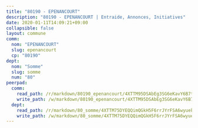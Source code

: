 ```yaml
---
title: "80190 - EPENANCOURT"
description: "80190 - EPENANCOURT | Entraide, Annonces, Initiatives"
date: 2020-01-11T14:09:21+09:00
collapsible: false
layout: commune
comm:
  nom: "EPENANCOURT"
  slug: epenancourt
  cp: "80190"
dept:
  nom: "Somme"
  slug: somme
  num: "80"
peerpad:
  comm:
    read_path: /r/markdown/80190_epenancourt/4XTTM95DSAbEg3SG6eKavY6B7tYjar1uEhGn95v3RedaZAFJh
    write_path: /w/markdown/80190_epenancourt/4XTTM95DSAbEg3SG6eKavY6B7tYjar1uEhGn95v3RedaZAFJh-K3TgU1H7pB6v5quYWvNU8jME4Q62KsgmJZyz6z1eNTu9TT1uvMMTy6H3Qi7AvQc5N9UWgCz9kAWgTKxe1jCTj7MvXzkUHntn4eCcBpBHV3y5WqAC5KeeirBNSBda4Cb84cvsBqtd
  dept:
    read_path: /r/markdown/80_somme/4XTTM75DYEQQimQGkH5F6rrJYrFSA6wyuekdgioEx7v45YjSw
    write_path: /w/markdown/80_somme/4XTTM75DYEQQimQGkH5F6rrJYrFSA6wyuekdgioEx7v45YjSw-K3TgTuB1DbUNHuFo9Fhh6JTUriPx8E5izGkmw9RSNTjUtMFPoZhqqp87szE8th3EytWSHGdhUuQUPjam8aJZh1SdH8pL3ibgUbMdNhU17kjAmSa49LMB2GjXvVwDVurE8mgce3XM
---
```


